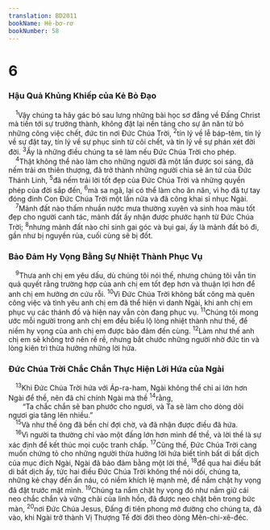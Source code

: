 ```yaml
---
translation: BD2011
bookName: Hê-bơ-rơ 
bookNumber: 58
---
```


<div class="title"><h1>6</h1><h3>Hậu Quả Khủng Khiếp của Kẻ Bỏ Ðạo</h3></div>
<span class="verse he_6_1"> <sup>1</sup>Vậy chúng ta hãy gác bỏ sau lưng những bài học sơ đẳng về Ðấng Christ mà tiến tới sự trưởng thành, không đặt lại nền tảng cho sự ăn năn từ bỏ những công việc chết, đức tin nơi Ðức Chúa Trời, </span>
<span class="verse he_6_2"><sup>2</sup>tín lý về lễ báp-têm, tín lý về sự đặt tay, tín lý về sự phục sinh từ cõi chết, và tín lý về sự phán xét đời đời. </span>
<span class="verse he_6_3"><sup>3</sup>Ấy là những điều chúng ta sẽ làm nếu Ðức Chúa Trời cho phép.<br/></span>
<span class="verse he_6_4"> <sup>4</sup>Thật không thể nào làm cho những người đã một lần được soi sáng, đã nếm trải ơn thiên thượng, đã trở thành những người chia sẻ ân tứ của Ðức Thánh Linh, </span>
<span class="verse he_6_5"><sup>5</sup>đã nếm trải lời tốt đẹp của Ðức Chúa Trời và những quyền phép của đời sắp đến, </span>
<span class="verse he_6_6"><sup>6</sup>mà sa ngã, lại có thể làm cho ăn năn, vì họ đã tự tay đóng đinh Con Ðức Chúa Trời một lần nữa và đã công khai sỉ nhục Ngài.<br/></span>
<span class="verse he_6_7"> <sup>7</sup>Mảnh đất nào thấm nhuần nước mưa thường xuyên và sinh hoa màu tốt đẹp cho người canh tác, mảnh đất ấy nhận được phước hạnh từ Ðức Chúa Trời; </span>
<span class="verse he_6_8"><sup>8</sup>nhưng mảnh đất nào chỉ sinh gai góc và bụi gai, ấy là mảnh đất bỏ đi, gần như bị nguyền rủa, cuối cùng sẽ bị đốt.<br/></span>
<div class="title"><h3>Bảo Ðảm Hy Vọng Bằng Sự Nhiệt Thành Phục Vụ</h3></div>
<span class="verse he_6_9"> <sup>9</sup>Thưa anh chị em yêu dấu, dù chúng tôi nói thế, nhưng chúng tôi vẫn tin quả quyết rằng trường hợp của anh chị em tốt đẹp hơn và thuận lợi hơn để anh chị em hưởng ơn cứu rỗi. </span>
<span class="verse he_6_10"><sup>10</sup>Vì Ðức Chúa Trời không bất công mà quên công việc và tình yêu anh chị em đã thể hiện vì danh Ngài, khi anh chị em phục vụ các thánh đồ và hiện nay vẫn còn đang phục vụ. </span>
<span class="verse he_6_11"><sup>11</sup>Chúng tôi mong ước mỗi người trong anh chị em đều biểu lộ lòng nhiệt thành như thế, để niềm hy vọng của anh chị em được bảo đảm đến cùng. </span>
<span class="verse he_6_12"><sup>12</sup>Làm như thế anh chị em sẽ không trở nên rề rề, nhưng bắt chước những người nhờ đức tin và lòng kiên trì thừa hưởng những lời hứa.<br/></span>
<div class="title"><h3>Ðức Chúa Trời Chắc Chắn Thực Hiện Lời Hứa của Ngài</h3></div>
<span class="verse he_6_13"> <sup>13</sup>Khi Ðức Chúa Trời hứa với Áp-ra-ham, Ngài không thể chỉ ai lớn hơn Ngài để thề, nên đã chỉ chính Ngài mà thề </span>
<span class="verse he_6_14"><sup>14</sup>rằng,<br/>  “Ta chắc chắn sẽ ban phước cho ngươi, và Ta sẽ làm cho dòng dõi ngươi gia tăng lên nhiều.” <br/></span>
<span class="verse he_6_15"> <sup>15</sup>Và như thế ông đã bền chí đợi chờ, và đã nhận được điều đã hứa. <br/></span>
<span class="verse he_6_16"> <sup>16</sup>Vì người ta thường chỉ vào một đấng lớn hơn mình để thề, và lời thề là sự xác định để kết thúc mọi cuộc tranh chấp. </span>
<span class="verse he_6_17"><sup>17</sup>Cũng thế, Ðức Chúa Trời càng muốn chứng tỏ cho những người thừa hưởng lời hứa biết tính bất di bất dịch của mục đích Ngài, Ngài đã bảo đảm bằng một lời thề, </span>
<span class="verse he_6_18"><sup>18</sup>để qua hai điều bất di bất dịch ấy, tức hai điều Ðức Chúa Trời không thể nói dối, chúng ta, những kẻ chạy đến ẩn náu, có niềm khích lệ mạnh mẽ, để nắm chặt hy vọng đã đặt trước mặt mình. </span>
<span class="verse he_6_19"><sup>19</sup>Chúng ta nắm chặt hy vọng đó như nắm giữ cái neo chắc chắn và vững chãi của linh hồn, đã được neo chặt bên trong bức màn, </span>
<span class="verse he_6_20"><sup>20</sup>nơi Ðức Chúa Jesus, Ðấng đi tiên phong mở đường cho chúng ta, đã vào, khi Ngài trở thành Vị Thượng Tế đời đời theo dòng Mên-chi-xê-đéc.<br/></span>
